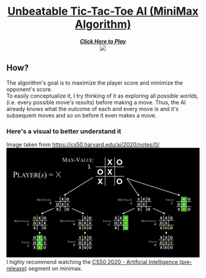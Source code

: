 # [<center>Unbeatable Tic-Tac-Toe AI (MiniMax Algorithm)</center>](https://freakingrocky.github.io/TicTacToe)
[<center>***Click Here to Play***\
<img src="./assets/demo.gif" height=750/></center>
](https://freakingrocky.github.io/TicTacToe)

## How?
The algorithm's goal is to maximize the player score and minimize the opponent's score.\
To easily conceptualize it, I try thinking of it as exploring all *possible worlds,* (i.e. every possible move's results) before making a move. Thus, the AI already knows what the outcome of each and every move is and it's subsequent moves and so on before it even makes a move.
### Here's a visual to better understand it
Image taken from https://cs50.harvard.edu/ai/2020/notes/0/
![](/assets/minimax.png)
I highly recommend watching the [CS50 2020 - Artificial Intelligence (pre-release)](https://www.youtube.com/watch?v=GUKDDbL24lI&t=1460s) segment on minimax.

